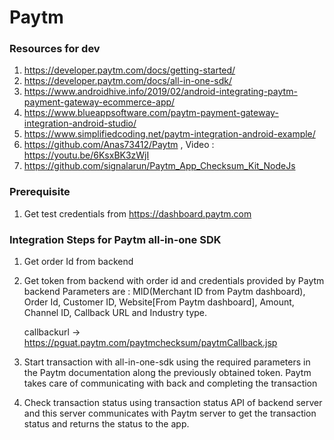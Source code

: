# Paytm
### Resources for dev
 1. https://developer.paytm.com/docs/getting-started/
 2. https://developer.paytm.com/docs/all-in-one-sdk/
 3. https://www.androidhive.info/2019/02/android-integrating-paytm-payment-gateway-ecommerce-app/
 4. https://www.blueappsoftware.com/paytm-payment-gateway-integration-android-studio/
 5. https://www.simplifiedcoding.net/paytm-integration-android-example/
 6. https://github.com/Anas73412/Paytm , Video : https://youtu.be/6KsxBK3zWjI
 7. https://github.com/signalarun/Paytm_App_Checksum_Kit_NodeJs
 
### Prerequisite  
 1. Get test credentials from https://dashboard.paytm.com
### Integration Steps for Paytm all-in-one SDK
 1. Get order Id from backend
 2. Get token from backend with order id and credentials provided by Paytm backend
    Parameters are :
     MID(Merchant ID from Paytm dashboard), Order Id, Customer ID, Website[From Paytm dashboard], Amount, Channel ID, Callback URL and
     Industry type.
     
     callbackurl -> https://pguat.paytm.com/paytmchecksum/paytmCallback.jsp
 3. Start transaction with all-in-one-sdk using the required parameters in the Paytm documentation along the previously obtained token.
     Paytm takes care of communicating with back and completing the transaction
 4. Check transaction status using transaction status API of backend server and this server communicates with Paytm server to get the
    transaction status and returns the status to the app.
    
 
 
 
